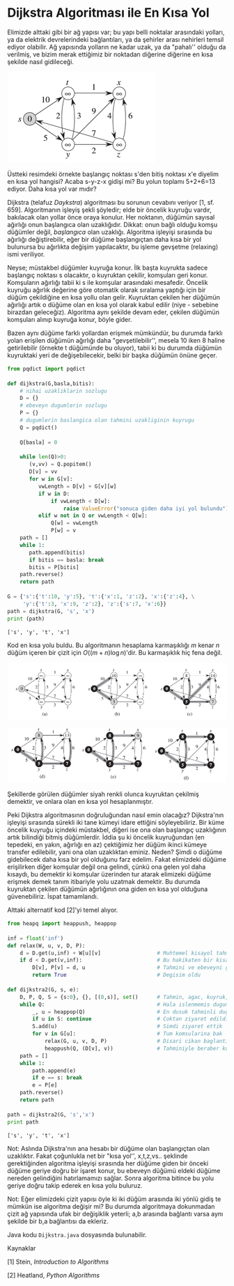 # Dijkstra Algoritması ile En Kısa Yol

Elimizde alttaki gibi bir ağ yapısı var; bu yapı belli noktalar arasındaki
yolları, ya da elektrik devrelerindeki bağlantıları, ya da şehirler arası
nehirleri temsil ediyor olabilir. Ağ yapısında yolların ne kadar uzak, ya
da "pahalı'' olduğu da verilmiş, ve bizim merak ettiğimiz bir noktadan
diğerine diğerine en kısa şekilde nasıl gidileceği.

![](dijks_03.png)

Üstteki resimdeki örnekte başlangıç noktası s'den bitiş noktası x'e diyelim
en kısa yol hangisi? Acaba s-y-z-x gidişi mi? Bu yolun toplamı 5+2+6=13
ediyor. Daha kısa yol var mıdır?

Dijkstra (telafuz *Daykstra*) algoritması bu sorunun cevabını veriyor
[1, sf. 659]. Algoritmanın işleyiş şekli şöyledir; elde bir öncelik kuyruğu
vardır, bakılacak olan yollar önce oraya konulur. Her noktanın, düğümün
sayısal ağırlığı onun başlangıca olan uzaklığıdır. Dikkat: onun bağlı
olduğu komşu düğümler değil, *başlangıca* olan uzaklığı. Algoritma işleyişi
sırasında bu ağırlığı değiştirebilir, eğer bir düğüme başlangıçtan daha
kısa bir yol bulunursa bu ağırlıkta değişim yapılacaktır, bu işleme
gevşetme (relaxing) ismi veriliyor.

Neyse; müstakbel düğümler kuyruğa konur. İlk başta kuyrukta sadece
başlangıç noktası s olacaktır, o kuyruktan çekilir, komşuları geri
konur. Komşuların ağırlığı tabii ki s ile komşular arasındaki
mesafedir. Öncelik kuyruğu ağırlık değerine göre otomatik olarak sıralama
yaptığı için bir düğüm çekildiğine en kısa yollu olan gelir. Kuyruktan
çekilen her düğümün ağırlığı artık o düğüme olan en kısa yol olarak kabul
edilir (niye - sebebine birazdan geleceğiz). Algoritma aynı şekilde devam
eder, çekilen düğümün komşuları alınıp kuyruğa konur, böyle gider.

Bazen aynı düğüme farklı yollardan erişmek mümkündür, bu durumda farklı
yolan erişilen düğümün ağırlığı daha "gevşetilebilir'', mesela 10 iken 8
haline getirilebilir (örnekte t düğümünde bu oluyor), tabii ki bu durumda
düğümün kuyruktaki yeri de değişebilecekir, belki bir başka düğümün önüne
geçer.

```python
from pqdict import pqdict

def dijkstra(G,basla,bitis):
    # nihai uzakliklarin sozlugu
    D = {}  
    # ebeveyn dugumlerin sozlugu
    P = {}  
    # dugumlerin baslangica olan tahmini uzakliginin kuyrugu
    Q = pqdict() 

    Q[basla] = 0

    while len(Q)>0:
       (v,vv) = Q.popitem()
       D[v] = vv
       for w in G[v]:
          vwLength = D[v] + G[v][w]
          if w in D:
              if vwLength < D[w]:
                  raise ValueError("sonuca giden daha iyi yol bulundu")
          elif w not in Q or vwLength < Q[w]:
              Q[w] = vwLength
              P[w] = v
    path = []
    while 1:
       path.append(bitis)
       if bitis == basla: break
       bitis = P[bitis]
    path.reverse()
    return path

G = {'s':{'t':10, 'y':5}, 't':{'x':1, 'z':2}, 'x':{'z':4}, \
     'y':{'t':3, 'x':9, 'z':2}, 'z':{'s':7, 'x':6}}
path = dijkstra(G, 's', 'x')
print (path)
```

```
['s', 'y', 't', 'x']
```

Kod en kısa yolu buldu. Bu algoritmanın hesaplama karmaşıklığı $m$ kenar
$n$ düğüm içeren bir çizit için $O((m+n) \log n)$'dir. Bu karmaşıklık hiç
fena değil. 

![](dijks_01.png)

![](dijks_02.png)

Şekillerde görülen düğümler siyah renkli olunca  kuyruktan çekilmiş
demektir, ve onlara olan en kısa yol hesaplanmıştır. 

Peki Dijkstra algoritmasının doğruluğundan nasıl emin olacağız?
Dijkstra'nın işleyişi sırasında sürekli iki tane kümeyi idare ettiğini
söyleyebiliriz. Bir küme öncelik kuyruğu içindeki müstakbel, diğeri ise ona
olan başlangıç uzaklığının artık bilindiği bitmiş düğümlerdir. İddia şu ki
öncelik kuyruğundan (en tepedeki, en yakın, ağırlığı en az) çektiğimiz her
düğüm ikinci kümeye transfer edilebilir, yani ona olan uzaklıktan
eminiz. Neden? Şimdi o düğüme gidebilecek daha kısa bir yol olduğunu farz
edelim. Fakat elimizdeki düğüme erişilirken diğer komşular değil ona
gelindi, çünkü ona gelen yol daha kısaydı, bu demektir ki komşular
üzerinden tur atarak elimizeki düğüme erişmek demek tanım itibariyle yolu
uzatmak demektir. Bu durumda kuyruktan çekilen düğümün ağırlığının ona
giden en kısa yol olduğuna güvenebiliriz. İspat tamamlandı.

Alttaki alternatif kod [2]'yi temel alıyor.

```python
from heapq import heappush, heappop

inf = float('inf')
def relax(W, u, v, D, P):
    d = D.get(u,inf) + W[u][v]                  # Muhtemel kisayol tahmini
    if d < D.get(v,inf):                        # Bu hakikaten bir kisa yol mu?
        D[v], P[v] = d, u                       # Tahmini ve ebeveyni guncelle
        return True                             # Degisim oldu

def dijkstra2(G, s, e):
    D, P, Q, S = {s:0}, {}, [(0,s)], set()      # Tahmin, agac, kuyruk, ziyaret?
    while Q:                                    # Hala islenmemis dugum?
        _, u = heappop(Q)                       # En dusuk tahminli dugum
        if u in S: continue                     # Coktan ziyaret edildi? Atla
        S.add(u)                                # Simdi ziyaret ettik
        for v in G[u]:                          # Tum komsularina bak
            relax(G, u, v, D, P)                # Disari cikan baglantiyi gevset
            heappush(Q, (D[v], v))              # Tahminiyle beraber kuyruga ekle
    path = []
    while 1:
        path.append(e)
        if e == s: break
        e = P[e]
    path.reverse()
    return path

path = dijkstra2(G, 's','x')
print path
```

```
['s', 'y', 't', 'x']
```

Not: Aslında Dijkstra'nın ana hesabı bir düğüme olan başlangıçtan olan
uzaklıktır. Fakat çoğunlukla net bir "kısa yol'', x,t,z,vs.. şeklinde
gerektiğinden algoritma işleyişi sırasında her düğüme giden bir önceki
düğüme geriye doğru bir işaret konur, bu ebeveyn düğümü eldeki düğüme
nereden gelindiğini hatırlamamızı sağlar. Sonra algoritma bitince bu yolu
geriye doğru takip ederek en kısa yolu buluruz.

Not: Eğer elimizdeki çizit yapısı öyle ki iki düğüm arasında iki yönlü
gidiş te mümkün ise algoritma değişir mi? Bu durumda algoritmaya dokunmadan
çizit ağ yapısında ufak bir değişiklik yeterli; a,b arasında bağlantı varsa
aynı şekilde bir b,a bağlantısı da ekleriz. 

Java kodu `Dijkstra.java` dosyasında bulunabilir.

Kaynaklar

[1] Stein, *Introduction to Algorithms*

[2] Heatland, *Python Algorithms*




